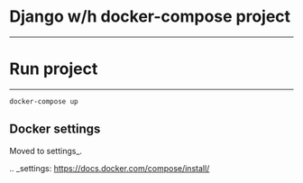 # Django w/h docker-compose project
-----------------------------------

# Run project
-------------
```
docker-compose up
```

Docker settings
---------------

Moved to settings_.

.. _settings: https://docs.docker.com/compose/install/
